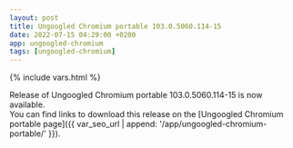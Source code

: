 ```yaml
---
layout: post
title: Ungoogled Chromium portable 103.0.5060.114-15
date: 2022-07-15 04:29:00 +0200
app: ungoogled-chromium
tags: [ungoogled-chromium]
---
```

{% include vars.html %}

Release of Ungoogled Chromium portable 103.0.5060.114-15 is now available.<br />
You can find links to download this release on the [Ungoogled Chromium portable page]({{ var_seo_url | append: '/app/ungoogled-chromium-portable/' }}).
